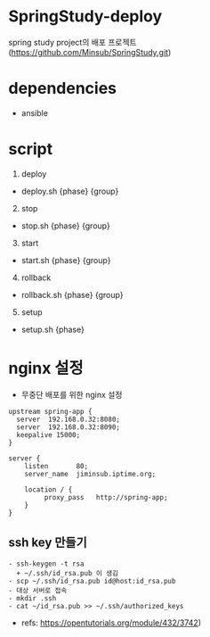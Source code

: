 SpringStudy-deploy
===========================

spring study project의 배포 프로젝트 (https://github.com/Minsub/SpringStudy.git)

# dependencies
 - ansible


# script

1. deploy
  - deploy.sh {phase} {group}

2. stop
  - stop.sh {phase} {group}

3. start
  - start.sh {phase} {group}

4. rollback
  - rollback.sh {phase} {group}

5. setup
  - setup.sh {phase}


# nginx 설정

- 무중단 배포를 위한 nginx 설정

```
upstream spring-app {
  server  192.168.0.32:8080;
  server  192.168.0.32:8090;
  keepalive 15000;
}

server {
    listen       80;
    server_name  jiminsub.iptime.org;

    location / {
         proxy_pass   http://spring-app;
    }
}
```

## ssh key 만들기 

```
- ssh-keygen -t rsa
  + ~/.ssh/id_rsa.pub 이 생김
- scp ~/.ssh/id_rsa.pub id@host:id_rsa.pub
- 대상 서버로 접속
- mkdir .ssh
- cat ~/id_rsa.pub >> ~/.ssh/authorized_keys
```
- refs: https://opentutorials.org/module/432/3742)